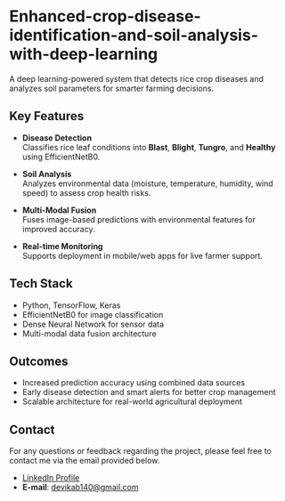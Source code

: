 # Enhanced-crop-disease-identification-and-soil-analysis-with-deep-learning


A deep learning-powered system that detects rice crop diseases and analyzes soil parameters for smarter farming decisions.

##  Key Features

-  **Disease Detection**  
  Classifies rice leaf conditions into **Blast**, **Blight**, **Tungro**, and **Healthy** using EfficientNetB0.

-  **Soil Analysis**  
  Analyzes environmental data (moisture, temperature, humidity, wind speed) to assess crop health risks.

-  **Multi-Modal Fusion**  
  Fuses image-based predictions with environmental features for improved accuracy.

-  **Real-time Monitoring**  
  Supports deployment in mobile/web apps for live farmer support.

##  Tech Stack

- Python, TensorFlow, Keras
- EfficientNetB0 for image classification
- Dense Neural Network for sensor data
- Multi-modal data fusion architecture

##  Outcomes

- Increased prediction accuracy using combined data sources  
- Early disease detection and smart alerts for better crop management  
- Scalable architecture for real-world agricultural deployment

## **Contact**

For any questions or feedback regarding the project, please feel free to contact me via the email provided below.

- [LinkedIn Profile](https://www.linkedin.com/in/devika-b-826637288/)  
- **E-mail**: devikab140@gmail.com

